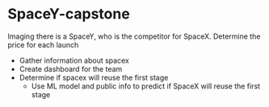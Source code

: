 # SpaceY-capstone

Imaging there is a SpaceY, who is the competitor for SpaceX. Determine the price for each launch 
- Gather information about spacex 
- Create dashboard for the team
- Determine if spacex will reuse the first stage
  - Use ML model and public info to predict if SpaceX will reuse the first stage

